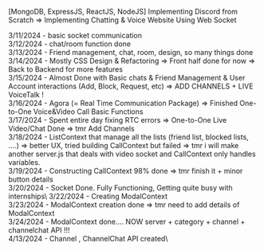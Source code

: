 [MongoDB, ExpressJS, ReactJS, NodeJS] Implementing Discord from Scratch => Implementing Chatting & Voice Website Using Web Socket 

3/11/2024 - basic socket communication\
3/12/2024 - chat/room function done\
3/13/2024 - Friend management, chat, room, design, so many things done\
3/14/2024 - Mostly CSS Design & Refactoring => Front half done for now => Back to Backend for more features \
3/15/2024 - Almost Done with Basic chats & Friend Management & User Account interactions (Add, Block, Request, etc) => ADD  CHANNELS + LIVE VoiceTalk !\
3/16/2024 - Agora (= Real Time Communication Package)  => Finished One-to-One Voice&Video Call Basic Functions\
3/17/2024 - Spent entire day fixing RTC errors => One-to-One Live Video/Chat Done => tmr Add Channels\
3/18/2024 - ListContext that manage all the lists (friend list, blocked lists, ....) => better UX, tried building CallContext but failed => tmr i will make another server.js that deals with video socket and CallContext only handles variables. \
3/19/2024 - Constructing CallContext 98% done => tmr finish it + minor button details \
3/20/2024 - Socket Done. Fully Functioning, Getting quite busy with internships\ 
3/22/2024 - Creating ModalContext \
3/23/2024 - ModalContext creation done => tmr need to add details of ModalContext\
3/24/2024 - ModalContext done.... NOW server + category + channel + channelchat API !!!\
4/13/2024 - Channel , ChannelChat API created\